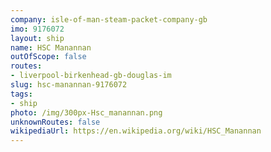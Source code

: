 ```yaml
---
company: isle-of-man-steam-packet-company-gb
imo: 9176072
layout: ship
name: HSC Manannan
outOfScope: false
routes:
- liverpool-birkenhead-gb-douglas-im
slug: hsc-manannan-9176072
tags:
- ship
photo: /img/300px-Hsc_manannan.png
unknownRoutes: false
wikipediaUrl: https://en.wikipedia.org/wiki/HSC_Manannan
---
```

